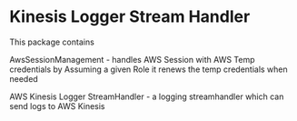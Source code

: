 # Kinesis Logger Stream Handler

This package contains 

AwsSessionManagement - handles AWS Session with AWS Temp credentials by Assuming a given Role
                       it renews the temp credentials when needed

AWS Kinesis Logger StreamHandler - a logging streamhandler which can send logs to AWS Kinesis 